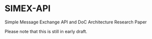 # SIMEX-API
Simple Message Exchange API and DoC Architecture Research Paper

Please note that this is still in early draft.
